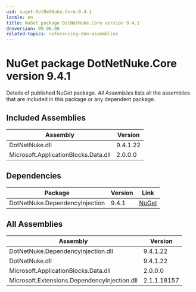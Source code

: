 ```yaml
---
uid: nuget-DotNetNuke.Core-9.4.1
locale: en
title: NuGet package DotNetNuke.Core version 9.4.1
dnnversion: 09.08.00
related-topics: referencing-dnn-assemblies
---
```


# NuGet package DotNetNuke.Core version 9.4.1
Details of published NuGet package.
*All Assemblies* lists all the assemblies that are included in this package or any dependent package.

## Included Assemblies

|Assembly|Version|
|---|---|
|DotNetNuke.dll|9.4.1.22|
|Microsoft.ApplicationBlocks.Data.dll|2.0.0.0|

## Dependencies

|Package|Version|Link|
|---|---|---|
|DotNetNuke.DependencyInjection|9.4.1|[NuGet](https://www.nuget.org/packages/DotNetNuke.DependencyInjection/9.4.1)|

## All Assemblies

|Assembly|Version|
|---|---|
|DotNetNuke.DependencyInjection.dll|9.4.1.22|
|DotNetNuke.dll|9.4.1.22|
|Microsoft.ApplicationBlocks.Data.dll|2.0.0.0|
|Microsoft.Extensions.DependencyInjection.dll|2.1.1.18157|

